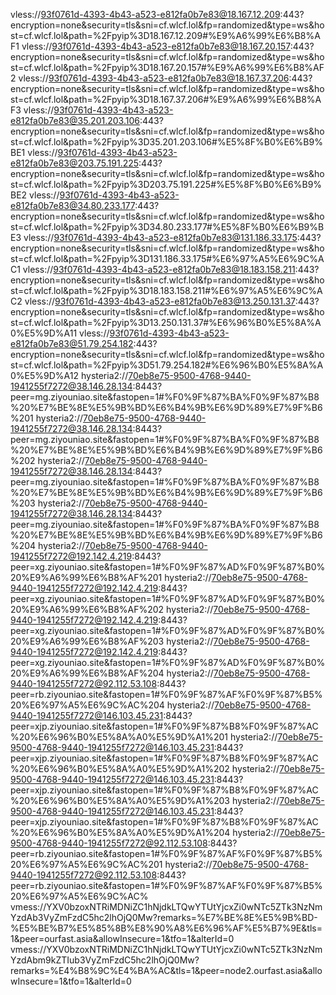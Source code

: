 vless://93f0761d-4393-4b43-a523-e812fa0b7e83@18.167.12.209:443?encryption=none&security=tls&sni=cf.wlcf.lol&fp=randomized&type=ws&host=cf.wlcf.lol&path=%2Fpyip%3D18.167.12.209#%E9%A6%99%E6%B8%AF1
vless://93f0761d-4393-4b43-a523-e812fa0b7e83@18.167.20.157:443?encryption=none&security=tls&sni=cf.wlcf.lol&fp=randomized&type=ws&host=cf.wlcf.lol&path=%2Fpyip%3D18.167.20.157#%E9%A6%99%E6%B8%AF2
vless://93f0761d-4393-4b43-a523-e812fa0b7e83@18.167.37.206:443?encryption=none&security=tls&sni=cf.wlcf.lol&fp=randomized&type=ws&host=cf.wlcf.lol&path=%2Fpyip%3D18.167.37.206#%E9%A6%99%E6%B8%AF3
vless://93f0761d-4393-4b43-a523-e812fa0b7e83@35.201.203.106:443?encryption=none&security=tls&sni=cf.wlcf.lol&fp=randomized&type=ws&host=cf.wlcf.lol&path=%2Fpyip%3D35.201.203.106#%E5%8F%B0%E6%B9%BE1
vless://93f0761d-4393-4b43-a523-e812fa0b7e83@203.75.191.225:443?encryption=none&security=tls&sni=cf.wlcf.lol&fp=randomized&type=ws&host=cf.wlcf.lol&path=%2Fpyip%3D203.75.191.225#%E5%8F%B0%E6%B9%BE2
vless://93f0761d-4393-4b43-a523-e812fa0b7e83@34.80.233.177:443?encryption=none&security=tls&sni=cf.wlcf.lol&fp=randomized&type=ws&host=cf.wlcf.lol&path=%2Fpyip%3D34.80.233.177#%E5%8F%B0%E6%B9%BE3
vless://93f0761d-4393-4b43-a523-e812fa0b7e83@131.186.33.175:443?encryption=none&security=tls&sni=cf.wlcf.lol&fp=randomized&type=ws&host=cf.wlcf.lol&path=%2Fpyip%3D131.186.33.175#%E6%97%A5%E6%9C%AC1
vless://93f0761d-4393-4b43-a523-e812fa0b7e83@18.183.158.211:443?encryption=none&security=tls&sni=cf.wlcf.lol&fp=randomized&type=ws&host=cf.wlcf.lol&path=%2Fpyip%3D18.183.158.211#%E6%97%A5%E6%9C%AC2
vless://93f0761d-4393-4b43-a523-e812fa0b7e83@13.250.131.37:443?encryption=none&security=tls&sni=cf.wlcf.lol&fp=randomized&type=ws&host=cf.wlcf.lol&path=%2Fpyip%3D13.250.131.37#%E6%96%B0%E5%8A%A0%E5%9D%A11
vless://93f0761d-4393-4b43-a523-e812fa0b7e83@51.79.254.182:443?encryption=none&security=tls&sni=cf.wlcf.lol&fp=randomized&type=ws&host=cf.wlcf.lol&path=%2Fpyip%3D51.79.254.182#%E6%96%B0%E5%8A%A0%E5%9D%A12
hysteria2://70eb8e75-9500-4768-9440-1941255f7272@38.146.28.134:8443?peer=mg.ziyouniao.site&fastopen=1#%F0%9F%87%BA%F0%9F%87%B8%20%E7%BE%8E%E5%9B%BD%E6%B4%9B%E6%9D%89%E7%9F%B6%201
hysteria2://70eb8e75-9500-4768-9440-1941255f7272@38.146.28.134:8443?peer=mg.ziyouniao.site&fastopen=1#%F0%9F%87%BA%F0%9F%87%B8%20%E7%BE%8E%E5%9B%BD%E6%B4%9B%E6%9D%89%E7%9F%B6%202
hysteria2://70eb8e75-9500-4768-9440-1941255f7272@38.146.28.134:8443?peer=mg.ziyouniao.site&fastopen=1#%F0%9F%87%BA%F0%9F%87%B8%20%E7%BE%8E%E5%9B%BD%E6%B4%9B%E6%9D%89%E7%9F%B6%203
hysteria2://70eb8e75-9500-4768-9440-1941255f7272@38.146.28.134:8443?peer=mg.ziyouniao.site&fastopen=1#%F0%9F%87%BA%F0%9F%87%B8%20%E7%BE%8E%E5%9B%BD%E6%B4%9B%E6%9D%89%E7%9F%B6%204
hysteria2://70eb8e75-9500-4768-9440-1941255f7272@192.142.4.219:8443?peer=xg.ziyouniao.site&fastopen=1#%F0%9F%87%AD%F0%9F%87%B0%20%E9%A6%99%E6%B8%AF%201
hysteria2://70eb8e75-9500-4768-9440-1941255f7272@192.142.4.219:8443?peer=xg.ziyouniao.site&fastopen=1#%F0%9F%87%AD%F0%9F%87%B0%20%E9%A6%99%E6%B8%AF%202
hysteria2://70eb8e75-9500-4768-9440-1941255f7272@192.142.4.219:8443?peer=xg.ziyouniao.site&fastopen=1#%F0%9F%87%AD%F0%9F%87%B0%20%E9%A6%99%E6%B8%AF%203
hysteria2://70eb8e75-9500-4768-9440-1941255f7272@192.142.4.219:8443?peer=xg.ziyouniao.site&fastopen=1#%F0%9F%87%AD%F0%9F%87%B0%20%E9%A6%99%E6%B8%AF%204
hysteria2://70eb8e75-9500-4768-9440-1941255f7272@92.112.53.108:8443?peer=rb.ziyouniao.site&fastopen=1#%F0%9F%87%AF%F0%9F%87%B5%20%E6%97%A5%E6%9C%AC%204
hysteria2://70eb8e75-9500-4768-9440-1941255f7272@146.103.45.231:8443?peer=xjp.ziyouniao.site&fastopen=1#%F0%9F%87%B8%F0%9F%87%AC%20%E6%96%B0%E5%8A%A0%E5%9D%A1%201
hysteria2://70eb8e75-9500-4768-9440-1941255f7272@146.103.45.231:8443?peer=xjp.ziyouniao.site&fastopen=1#%F0%9F%87%B8%F0%9F%87%AC%20%E6%96%B0%E5%8A%A0%E5%9D%A1%202
hysteria2://70eb8e75-9500-4768-9440-1941255f7272@146.103.45.231:8443?peer=xjp.ziyouniao.site&fastopen=1#%F0%9F%87%B8%F0%9F%87%AC%20%E6%96%B0%E5%8A%A0%E5%9D%A1%203
hysteria2://70eb8e75-9500-4768-9440-1941255f7272@146.103.45.231:8443?peer=xjp.ziyouniao.site&fastopen=1#%F0%9F%87%B8%F0%9F%87%AC%20%E6%96%B0%E5%8A%A0%E5%9D%A1%204
hysteria2://70eb8e75-9500-4768-9440-1941255f7272@92.112.53.108:8443?peer=rb.ziyouniao.site&fastopen=1#%F0%9F%87%AF%F0%9F%87%B5%20%E6%97%A5%E6%9C%AC%201
hysteria2://70eb8e75-9500-4768-9440-1941255f7272@92.112.53.108:8443?peer=rb.ziyouniao.site&fastopen=1#%F0%9F%87%AF%F0%9F%87%B5%20%E6%97%A5%E6%9C%AC%
vmess://YXV0bzoxNTRiMDNiZC1hNjdkLTQwYTUtYjcxZi0wNTc5ZTk3NzNmYzdAb3VyZmFzdC5hc2lhOjQ0Mw?remarks=%E7%BE%8E%E5%9B%BD-%E5%BE%B7%E5%85%8B%E8%90%A8%E6%96%AF%E5%B7%9E&tls=1&peer=ourfast.asia&allowInsecure=1&tfo=1&alterId=0
vmess://YXV0bzoxNTRiMDNiZC1hNjdkLTQwYTUtYjcxZi0wNTc5ZTk3NzNmYzdAbm9kZTIub3VyZmFzdC5hc2lhOjQ0Mw?remarks=%E4%B8%9C%E4%BA%AC&tls=1&peer=node2.ourfast.asia&allowInsecure=1&tfo=1&alterId=0
